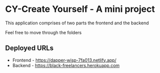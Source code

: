 # CY-Create Yourself - A mini project
This application comprises of two parts the frontend and the backend

Feel free to move through the folders 

## Deployed URLs
* Frontend - https://dapper-wisp-7fa013.netlify.app/
* Backend - https://black-freelancers.herokuapp.com



